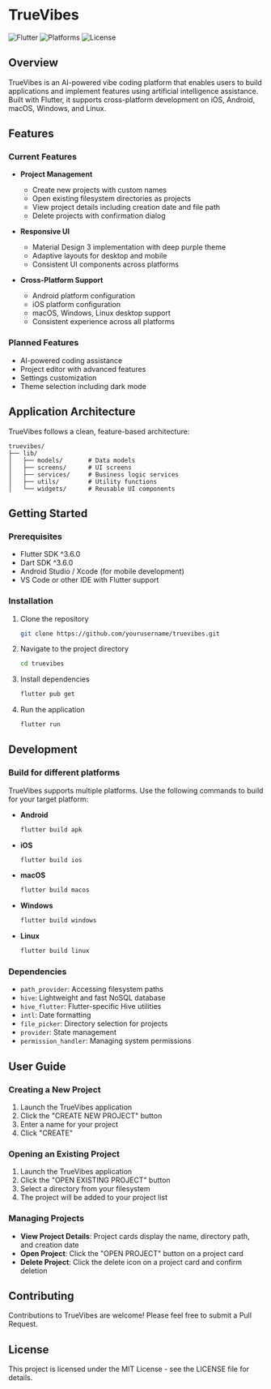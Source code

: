 # TrueVibes

![Flutter](https://img.shields.io/badge/Flutter-3.6.0-blue)
![Platforms](https://img.shields.io/badge/Platforms-Android%20%7C%20iOS%20%7C%20macOS%20%7C%20Windows%20%7C%20Linux-green)
![License](https://img.shields.io/badge/License-MIT-blue)

## Overview

TrueVibes is an AI-powered vibe coding platform that enables users to build applications and implement features using artificial intelligence assistance. Built with Flutter, it supports cross-platform development on iOS, Android, macOS, Windows, and Linux.

## Features

### Current Features

- **Project Management**
  - Create new projects with custom names
  - Open existing filesystem directories as projects
  - View project details including creation date and file path
  - Delete projects with confirmation dialog
  
- **Responsive UI**
  - Material Design 3 implementation with deep purple theme
  - Adaptive layouts for desktop and mobile
  - Consistent UI components across platforms
  
- **Cross-Platform Support**
  - Android platform configuration
  - iOS platform configuration 
  - macOS, Windows, Linux desktop support
  - Consistent experience across all platforms

### Planned Features

- AI-powered coding assistance
- Project editor with advanced features
- Settings customization
- Theme selection including dark mode

## Application Architecture

TrueVibes follows a clean, feature-based architecture:

```
truevibes/
├── lib/              
│   ├── models/       # Data models
│   ├── screens/      # UI screens
│   ├── services/     # Business logic services
│   ├── utils/        # Utility functions
│   └── widgets/      # Reusable UI components
```

## Getting Started

### Prerequisites

- Flutter SDK ^3.6.0
- Dart SDK ^3.6.0
- Android Studio / Xcode (for mobile development)
- VS Code or other IDE with Flutter support

### Installation

1. Clone the repository
   ```bash
   git clone https://github.com/yourusername/truevibes.git
   ```

2. Navigate to the project directory
   ```bash
   cd truevibes
   ```

3. Install dependencies
   ```bash
   flutter pub get
   ```

4. Run the application
   ```bash
   flutter run
   ```

## Development

### Build for different platforms

TrueVibes supports multiple platforms. Use the following commands to build for your target platform:

- **Android**
  ```bash
  flutter build apk
  ```

- **iOS**
  ```bash
  flutter build ios
  ```

- **macOS**
  ```bash
  flutter build macos
  ```

- **Windows**
  ```bash
  flutter build windows
  ```

- **Linux**
  ```bash
  flutter build linux
  ```

### Dependencies

- `path_provider`: Accessing filesystem paths
- `hive`: Lightweight and fast NoSQL database
- `hive_flutter`: Flutter-specific Hive utilities
- `intl`: Date formatting
- `file_picker`: Directory selection for projects
- `provider`: State management
- `permission_handler`: Managing system permissions

## User Guide

### Creating a New Project

1. Launch the TrueVibes application
2. Click the "CREATE NEW PROJECT" button
3. Enter a name for your project
4. Click "CREATE"

### Opening an Existing Project

1. Launch the TrueVibes application
2. Click the "OPEN EXISTING PROJECT" button
3. Select a directory from your filesystem
4. The project will be added to your project list

### Managing Projects

- **View Project Details**: Project cards display the name, directory path, and creation date
- **Open Project**: Click the "OPEN PROJECT" button on a project card
- **Delete Project**: Click the delete icon on a project card and confirm deletion

## Contributing

Contributions to TrueVibes are welcome! Please feel free to submit a Pull Request.

## License

This project is licensed under the MIT License - see the LICENSE file for details.
